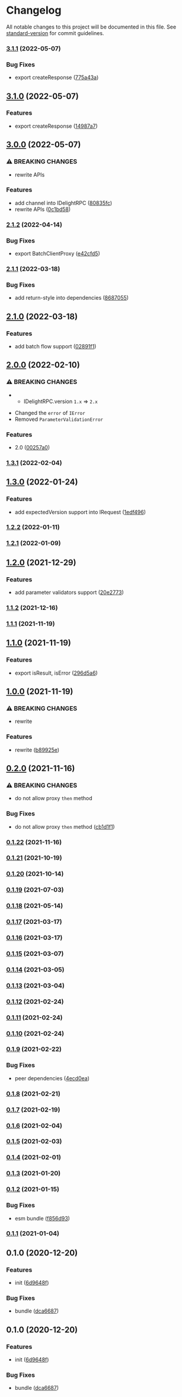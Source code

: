 # Changelog

All notable changes to this project will be documented in this file. See [standard-version](https://github.com/conventional-changelog/standard-version) for commit guidelines.

### [3.1.1](https://github.com/delight-rpc/delight-rpc/compare/v3.1.0...v3.1.1) (2022-05-07)


### Bug Fixes

* export createResponse ([775a43a](https://github.com/delight-rpc/delight-rpc/commit/775a43a5380f07dd525343c99d61cc1e87c00e93))

## [3.1.0](https://github.com/delight-rpc/delight-rpc/compare/v3.0.0...v3.1.0) (2022-05-07)


### Features

* export createResponse ([14987a7](https://github.com/delight-rpc/delight-rpc/commit/14987a7a50003c912292d7adefadd42760138222))

## [3.0.0](https://github.com/delight-rpc/delight-rpc/compare/v2.1.2...v3.0.0) (2022-05-07)


### ⚠ BREAKING CHANGES

* rewrite APIs

### Features

* add channel into IDelightRPC ([80835fc](https://github.com/delight-rpc/delight-rpc/commit/80835fca17660aee769c7f91708c0d373c13f88d))
* rewrite APIs ([0c1bd58](https://github.com/delight-rpc/delight-rpc/commit/0c1bd58d5690ec2d00628527c614972799645bf0))

### [2.1.2](https://github.com/delight-rpc/delight-rpc/compare/v2.1.1...v2.1.2) (2022-04-14)


### Bug Fixes

* export BatchClientProxy ([e42cfd5](https://github.com/delight-rpc/delight-rpc/commit/e42cfd595905addfa83b268cd70f056b63345ff2))

### [2.1.1](https://github.com/delight-rpc/delight-rpc/compare/v2.1.0...v2.1.1) (2022-03-18)


### Bug Fixes

* add return-style into dependencies ([8687055](https://github.com/delight-rpc/delight-rpc/commit/8687055f45b8969d53aef92b9a603d413a755716))

## [2.1.0](https://github.com/delight-rpc/delight-rpc/compare/v2.0.0...v2.1.0) (2022-03-18)


### Features

* add batch flow support ([02891f1](https://github.com/delight-rpc/delight-rpc/commit/02891f1ac2e370a2a282b3fb64cf184805bbf115))

## [2.0.0](https://github.com/delight-rpc/delight-rpc/compare/v1.3.1...v2.0.0) (2022-02-10)


### ⚠ BREAKING CHANGES

* - IDelightRPC.version `1.x` => `2.x`
- Changed the `error` of `IError`
- Removed `ParameterValidationError`

### Features

* 2.0 ([00257a0](https://github.com/delight-rpc/delight-rpc/commit/00257a0cf90ff0f89368dee0fb21d0d867eafb80))

### [1.3.1](https://github.com/delight-rpc/delight-rpc/compare/v1.3.0...v1.3.1) (2022-02-04)

## [1.3.0](https://github.com/delight-rpc/delight-rpc/compare/v1.2.2...v1.3.0) (2022-01-24)


### Features

* add expectedVersion support into IRequest ([1edf496](https://github.com/delight-rpc/delight-rpc/commit/1edf4968429832c0673eed42eea124b8ccd6d4ad))

### [1.2.2](https://github.com/delight-rpc/delight-rpc/compare/v1.2.1...v1.2.2) (2022-01-11)

### [1.2.1](https://github.com/delight-rpc/delight-rpc/compare/v1.2.0...v1.2.1) (2022-01-09)

## [1.2.0](https://github.com/delight-rpc/delight-rpc/compare/v1.1.2...v1.2.0) (2021-12-29)


### Features

* add parameter validators support ([20e2773](https://github.com/delight-rpc/delight-rpc/commit/20e2773204725bf9f45e2e8da41ca642148740dc))

### [1.1.2](https://github.com/delight-rpc/delight-rpc/compare/v1.1.1...v1.1.2) (2021-12-16)

### [1.1.1](https://github.com/delight-rpc/delight-rpc/compare/v1.1.0...v1.1.1) (2021-11-19)

## [1.1.0](https://github.com/delight-rpc/delight-rpc/compare/v1.0.0...v1.1.0) (2021-11-19)


### Features

* export isResult, isError ([296d5a6](https://github.com/delight-rpc/delight-rpc/commit/296d5a63c140fc5eaf6418f2533065f5146d15fd))

## [1.0.0](https://github.com/delight-rpc/delight-rpc/compare/v0.2.0...v1.0.0) (2021-11-19)


### ⚠ BREAKING CHANGES

* rewrite

### Features

* rewrite ([b89925e](https://github.com/delight-rpc/delight-rpc/commit/b89925e365b21116983168f476fc1591c3fac657))

## [0.2.0](https://github.com/delight-rpc/delight-rpc/compare/v0.1.22...v0.2.0) (2021-11-16)


### ⚠ BREAKING CHANGES

* do not allow proxy `then` method

### Bug Fixes

* do not allow proxy `then` method ([cb1d1f1](https://github.com/delight-rpc/delight-rpc/commit/cb1d1f1583bd0145aa4d9aadd4eb3f944ea94fbc))

### [0.1.22](https://github.com/delight-rpc/delight-rpc/compare/v0.1.21...v0.1.22) (2021-11-16)

### [0.1.21](https://github.com/delight-rpc/delight-rpc/compare/v0.1.20...v0.1.21) (2021-10-19)

### [0.1.20](https://github.com/delight-rpc/delight-rpc/compare/v0.1.19...v0.1.20) (2021-10-14)

### [0.1.19](https://github.com/delight-rpc/delight-rpc/compare/v0.1.18...v0.1.19) (2021-07-03)

### [0.1.18](https://github.com/delight-rpc/delight-rpc/compare/v0.1.17...v0.1.18) (2021-05-14)

### [0.1.17](https://github.com/delight-rpc/delight-rpc/compare/v0.1.16...v0.1.17) (2021-03-17)

### [0.1.16](https://github.com/delight-rpc/delight-rpc/compare/v0.1.15...v0.1.16) (2021-03-17)

### [0.1.15](https://github.com/delight-rpc/delight-rpc/compare/v0.1.14...v0.1.15) (2021-03-07)

### [0.1.14](https://github.com/delight-rpc/delight-rpc/compare/v0.1.13...v0.1.14) (2021-03-05)

### [0.1.13](https://github.com/delight-rpc/delight-rpc/compare/v0.1.12...v0.1.13) (2021-03-04)

### [0.1.12](https://github.com/delight-rpc/delight-rpc/compare/v0.1.11...v0.1.12) (2021-02-24)

### [0.1.11](https://github.com/delight-rpc/delight-rpc/compare/v0.1.10...v0.1.11) (2021-02-24)

### [0.1.10](https://github.com/delight-rpc/delight-rpc/compare/v0.1.9...v0.1.10) (2021-02-24)

### [0.1.9](https://github.com/BlackGlory/delight-rpc/compare/v0.1.8...v0.1.9) (2021-02-22)


### Bug Fixes

* peer dependencies ([4ecd0ea](https://github.com/BlackGlory/delight-rpc/commit/4ecd0ea68d3728492e5f2df21ec139127bbfc41e))

### [0.1.8](https://github.com/BlackGlory/delight-rpc/compare/v0.1.7...v0.1.8) (2021-02-21)

### [0.1.7](https://github.com/BlackGlory/delight-rpc/compare/v0.1.6...v0.1.7) (2021-02-19)

### [0.1.6](https://github.com/BlackGlory/delight-rpc/compare/v0.1.5...v0.1.6) (2021-02-04)

### [0.1.5](https://github.com/BlackGlory/delight-rpc/compare/v0.1.4...v0.1.5) (2021-02-03)

### [0.1.4](https://github.com/BlackGlory/delight-rpc/compare/v0.1.3...v0.1.4) (2021-02-01)

### [0.1.3](https://github.com/BlackGlory/delight-rpc/compare/v0.1.2...v0.1.3) (2021-01-20)

### [0.1.2](https://github.com/BlackGlory/delight-rpc/compare/v0.1.1...v0.1.2) (2021-01-15)


### Bug Fixes

* esm bundle ([f856d93](https://github.com/BlackGlory/delight-rpc/commit/f856d93e9f5bc02c73df628d0e41e40b249538ec))

### [0.1.1](https://github.com/BlackGlory/delight-rpc/compare/v0.1.0...v0.1.1) (2021-01-04)

## 0.1.0 (2020-12-20)


### Features

* init ([6d9648f](https://github.com/BlackGlory/delight-rpc/commit/6d9648ff13457efc2d0fc899724c7231c4695335))


### Bug Fixes

* bundle ([dca6687](https://github.com/BlackGlory/delight-rpc/commit/dca6687f618c8d2210bf790ae7f4d2e30fe4659d))

## 0.1.0 (2020-12-20)


### Features

* init ([6d9648f](https://github.com/BlackGlory/light-rpc/commit/6d9648ff13457efc2d0fc899724c7231c4695335))


### Bug Fixes

* bundle ([dca6687](https://github.com/BlackGlory/light-rpc/commit/dca6687f618c8d2210bf790ae7f4d2e30fe4659d))
